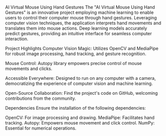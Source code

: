 AI Virtual Mouse Using Hand Gestures
The "AI Virtual Mouse Using Hand Gestures" is an innovative project employing machine learning to enable users to control their computer mouse through hand gestures. Leveraging computer vision techniques, the application interprets hand movements and translates them into mouse actions. Deep learning models accurately predict gestures, providing an intuitive interface for seamless computer interaction.

Project Highlights
Computer Vision Magic: Utilizes OpenCV and MediaPipe for robust image processing, hand tracking, and gesture recognition.

Mouse Control: Autopy library empowers precise control of mouse movements and clicks.

Accessible Everywhere: Designed to run on any computer with a camera, democratizing the experience of computer vision and machine learning.

Open-Source Collaboration: Find the project's code on GitHub, welcoming contributions from the community.

Dependencies
Ensure the installation of the following dependencies:

OpenCV: For image processing and drawing.
MediaPipe: Facilitates hand tracking.
Autopy: Empowers mouse movement and click control.
NumPy: Essential for numerical operations.
